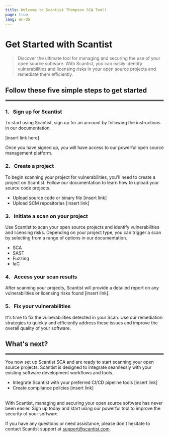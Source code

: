 ```yaml
---
title: Welcome to Scantist Thompson SCA Tool!
page: true
lang: en-US
---
```


<ClientOnly>

# Get Started with Scantist

> Discover the ultimate tool for managing and securing the use of your open source software. With Scantist, you can easily identify vulnerabilities and licensing risks in your open source projects and remediate them efficiently. 

## Follow these five simple steps to get started

<hr style="border:2px solid gray">


### 1.&nbsp;&nbsp;&nbsp;Sign up for Scantist
To start using Scantist, sign up for an account by following the instructions in our documentation. 

<a>[insert link here]</a>

Once you have signed up, you will have access to our powerful open source management platform. 


### 2.&nbsp;&nbsp;&nbsp;Create a project
To begin scanning your project for vulnerabilities, you'll need to create a project on Scantist. Follow our documentation to learn how to upload your source code projects.

- Upload source code or binary file <a>[insert link]</a>
- Upload SCM repositories <a>[insert link]</a>


### 3.&nbsp;&nbsp;&nbsp;Initiate a scan on your project
Use Scantist to scan your open source projects and identify vulnerabilities and licensing risks. Depending on your project type, you can trigger a scan by selecting from a range of options in our documentation.

- SCA
- SAST
- Fuzzing
- IaC


### 4.&nbsp;&nbsp;&nbsp;Access your scan results
After scanning your projects, Scantist will provide a detailed report on any vulnerabilities or licensing risks found <a>[insert link]</a>.


### 5.&nbsp;&nbsp;&nbsp;Fix your vulnerabilities
It's time to fix the vulnerabilities detected in your Scan. Use our remediation strategies to quickly and efficiently address these issues and improve the overall quality of your software. 


## What's next?

<hr style="border:2px solid gray">

You now set up Scantist SCA and are ready to start scanning your open source projects. Scantist is designed to integrate seamlessly with your existing software development workflows and tools. 
- Integrate Scantist with your preferred CI/CD pipeline tools <a>[insert link]</a>
- Create compliance policies <a>[insert link]</a>
<br /><br />


With Scantist, managing and securing your open source software has never been easier. Sign up today and start using our powerful tool to improve the security of your software. 

If you have any questions or need assistance, please don't hesitate to contact Scantist support at <a href="mailto:support@scantist.com">support@scantist.com</a>.
</ClientOnly>
